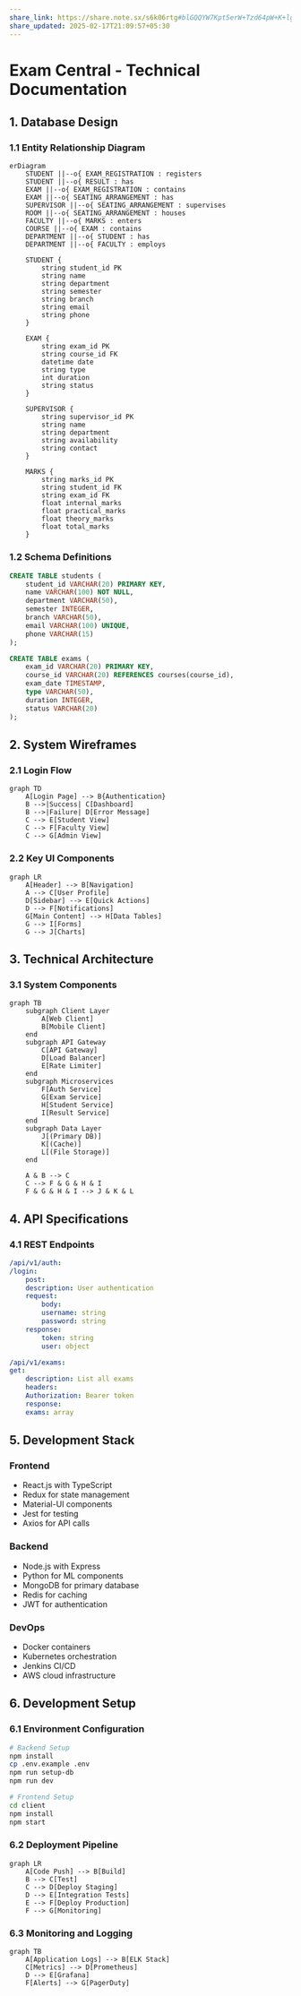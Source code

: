 ```yaml
---
share_link: https://share.note.sx/s6k06rtg#blGQQYW7Kpt5erW+Tzd64pW+K+lggSd/vO4yID6YNt0
share_updated: 2025-02-17T21:09:57+05:30
---
```

# Exam Central - Technical Documentation

## 1. Database Design

### 1.1 Entity Relationship Diagram

```mermaid
erDiagram
    STUDENT ||--o{ EXAM_REGISTRATION : registers
    STUDENT ||--o{ RESULT : has
    EXAM ||--o{ EXAM_REGISTRATION : contains
    EXAM ||--o{ SEATING_ARRANGEMENT : has
    SUPERVISOR ||--o{ SEATING_ARRANGEMENT : supervises
    ROOM ||--o{ SEATING_ARRANGEMENT : houses
    FACULTY ||--o{ MARKS : enters
    COURSE ||--o{ EXAM : contains
    DEPARTMENT ||--o{ STUDENT : has
    DEPARTMENT ||--o{ FACULTY : employs

    STUDENT {
        string student_id PK
        string name
        string department
        string semester
        string branch
        string email
        string phone
    }

    EXAM {
        string exam_id PK
        string course_id FK
        datetime date
        string type
        int duration
        string status
    }

    SUPERVISOR {
        string supervisor_id PK
        string name
        string department
        string availability
        string contact
    }

    MARKS {
        string marks_id PK
        string student_id FK
        string exam_id FK
        float internal_marks
        float practical_marks
        float theory_marks
        float total_marks
    }
```

### 1.2 Schema Definitions

```sql
CREATE TABLE students (
    student_id VARCHAR(20) PRIMARY KEY,
    name VARCHAR(100) NOT NULL,
    department VARCHAR(50),
    semester INTEGER,
    branch VARCHAR(50),
    email VARCHAR(100) UNIQUE,
    phone VARCHAR(15)
);

CREATE TABLE exams (
    exam_id VARCHAR(20) PRIMARY KEY,
    course_id VARCHAR(20) REFERENCES courses(course_id),
    exam_date TIMESTAMP,
    type VARCHAR(50),
    duration INTEGER,
    status VARCHAR(20)
);
```

## 2. System Wireframes

### 2.1 Login Flow

```mermaid
graph TD
    A[Login Page] --> B{Authentication}
    B -->|Success| C[Dashboard]
    B -->|Failure| D[Error Message]
    C --> E[Student View]
    C --> F[Faculty View]
    C --> G[Admin View]
```

### 2.2 Key UI Components

```mermaid
graph LR
    A[Header] --> B[Navigation]
    A --> C[User Profile]
    D[Sidebar] --> E[Quick Actions]
    D --> F[Notifications]
    G[Main Content] --> H[Data Tables]
    G --> I[Forms]
    G --> J[Charts]
```

## 3. Technical Architecture

### 3.1 System Components

```mermaid
graph TB
    subgraph Client Layer
        A[Web Client]
        B[Mobile Client]
    end
    subgraph API Gateway
        C[API Gateway]
        D[Load Balancer]
        E[Rate Limiter]
    end
    subgraph Microservices
        F[Auth Service]
        G[Exam Service]
        H[Student Service]
        I[Result Service]
    end
    subgraph Data Layer
        J[(Primary DB)]
        K[(Cache)]
        L[(File Storage)]
    end
    
    A & B --> C
    C --> F & G & H & I
    F & G & H & I --> J & K & L
```

## 4. API Specifications

### 4.1 REST Endpoints

```yaml
/api/v1/auth:
/login:
    post:
    description: User authentication
    request:
        body:
        username: string
        password: string
    response:
        token: string
        user: object

/api/v1/exams:
get:
    description: List all exams
    headers:
    Authorization: Bearer token
    response:
    exams: array
```

## 5. Development Stack

### Frontend
- React.js with TypeScript
- Redux for state management
- Material-UI components
- Jest for testing
- Axios for API calls

### Backend
- Node.js with Express
- Python for ML components
- MongoDB for primary database
- Redis for caching
- JWT for authentication

### DevOps
- Docker containers
- Kubernetes orchestration
- Jenkins CI/CD
- AWS cloud infrastructure

## 6. Development Setup

### 6.1 Environment Configuration

```bash
# Backend Setup
npm install
cp .env.example .env
npm run setup-db
npm run dev

# Frontend Setup
cd client
npm install
npm start
```

### 6.2 Deployment Pipeline

```mermaid
graph LR
    A[Code Push] --> B[Build]
    B --> C[Test]
    C --> D[Deploy Staging]
    D --> E[Integration Tests]
    E --> F[Deploy Production]
    F --> G[Monitoring]
```

### 6.3 Monitoring and Logging

```mermaid
graph TB
    A[Application Logs] --> B[ELK Stack]
    C[Metrics] --> D[Prometheus]
    D --> E[Grafana]
    F[Alerts] --> G[PagerDuty]
```


